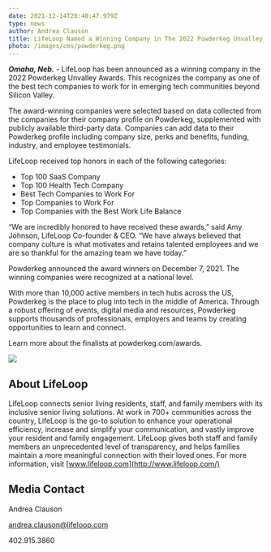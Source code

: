 ```yaml
---
date: 2021-12-14T20:40:47.979Z
type: news
author: Andrea Clauson
title: LifeLoop Named a Winning Company in The 2022 Powderkeg Unvalley Awards
photo: /images/cms/powderkeg.png
---
```


**_Omaha, Neb._** - LifeLoop has been announced as a winning company in the 2022 Powderkeg Unvalley Awards. This recognizes the company as one of the best tech companies to work for in emerging tech communities beyond Silicon Valley.

The award-winning companies were selected based on data collected from the companies for their company profile on Powderkeg, supplemented with publicly available third-party data. Companies can add data to their Powderkeg profile including company size, perks and benefits, funding, industry, and employee testimonials.

LifeLoop received top honors in each of the following categories:

- Top 100 SaaS Company
- Top 100 Health Tech Company
- Best Tech Companies to Work For
- Top Companies to Work For
- Top Companies with the Best Work Life Balance

“We are incredibly honored to have received these awards,” said Amy Johnson, LifeLoop Co-founder & CEO. “We have always believed that company culture is what motivates and retains talented employees and we are so thankful for the amazing team we have today.”

Powderkeg announced the award winners on December 7, 2021. The winning companies were recognized at a national level.

With more than 10,000 active members in tech hubs across the US, Powderkeg is the place to plug into tech in the middle of America. Through a robust offering of events, digital media and resources, Powderkeg supports thousands of professionals, employers and teams by creating opportunities to learn and connect.

Learn more about the finalists at powderkeg.com/awards.

![](/images/cms/powderkeg-news-page-image.png)

## About LifeLoop

LifeLoop connects senior living residents, staff, and family members with its inclusive senior living solutions. At work in 700+ communities across the country, LifeLoop is the go-to solution to enhance your operational efficiency, increase and simplify your communication, and vastly improve your resident and family engagement. LifeLoop gives both staff and family members an unprecedented level of transparency, and helps families maintain a more meaningful connection with their loved ones. For more information, visit [www.lifeloop.com](http://www.lifeloop.com/)

## Media Contact

Andrea Clauson

[andrea.clauson@lifeloop.com](mailto:andrea.clauson@lifeloop.com)

402.915.3860
